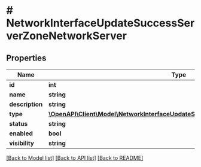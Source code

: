 # # NetworkInterfaceUpdateSuccessServerZoneNetworkServer

## Properties

Name | Type | Description | Notes
------------ | ------------- | ------------- | -------------
**id** | **int** |  | [optional]
**name** | **string** |  | [optional]
**description** | **string** |  | [optional]
**type** | [**\OpenAPI\Client\Model\NetworkInterfaceUpdateSuccessServerZoneNetworkServerType**](NetworkInterfaceUpdateSuccessServerZoneNetworkServerType.md) |  | [optional]
**status** | **string** |  | [optional]
**enabled** | **bool** |  | [optional]
**visibility** | **string** |  | [optional]

[[Back to Model list]](../../README.md#models) [[Back to API list]](../../README.md#endpoints) [[Back to README]](../../README.md)
